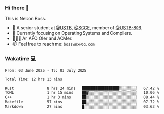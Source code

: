 ### Hi there 👋

<!--
**bosswnx/bosswnx** is a ✨ _special_ ✨ repository because its `README.md` (this file) appears on your GitHub profile.

Here are some ideas to get you started:

- 🔭 I’m currently working on ...
- 🌱 I’m currently learning ...
- 👯 I’m looking to collaborate on ...
- 🤔 I’m looking for help with ...
- 💬 Ask me about ...
- 📫 How to reach me: ...
- 😄 Pronouns: ...
- ⚡ Fun fact: ...
-->

This is Nelson Boss.

- 🏫 A senior student at [@USTB](https://www.ustb.edu.cn/), [@SCCE](https://scce.ustb.edu.cn/), member of [@USTB-806](https://ustb-806.github.io/).
- 🌱 Currently focusing on Operating Systems and Compilers.
- 🧑🏻‍💻 An AFO OIer and ACMer.
- 📫 Feel free to reach me: `bosswnx@qq.com`

### Wakatime 💻

<!--START_SECTION:waka-->

```txt
From: 03 June 2025 - To: 03 July 2025

Total Time: 12 hrs 13 mins

Rust               8 hrs 24 mins   █████████████████░░░░░░░░   67.42 %
TOML               1 hr 15 mins    ██▓░░░░░░░░░░░░░░░░░░░░░░   10.06 %
C++                1 hr 3 mins     ██░░░░░░░░░░░░░░░░░░░░░░░   08.44 %
Makefile           57 mins         ██░░░░░░░░░░░░░░░░░░░░░░░   07.72 %
Markdown           27 mins         █░░░░░░░░░░░░░░░░░░░░░░░░   03.63 %
```

<!--END_SECTION:waka-->
